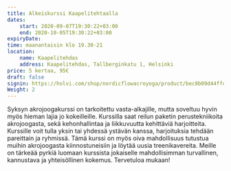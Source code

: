 ```yaml
---
title: Alkeiskurssi Kaapelitehtaalla
dates:
    start: 2020-09-07T19:30:22+03:00
    end: 2020-10-05T19:30:22+03:00
expiryDate:
time: maanantaisin klo 19.30-21
location: 
    name: Kaapelitehdas
    address: Kaapelitehdas, Tallberginkatu 1, Helsinki
price: 5 kertaa, 95€
draft: false
signin: https://holvi.com/shop/nordicflowacroyoga/product/bec8b09d44ffd191dcac6144d603846e/
Weight: 2
---
```

Syksyn akrojoogakurssi on tarkoitettu vasta-alkajille, mutta soveltuu hyvin myös hieman lajia jo kokeilleille. 
Kurssilla saat reilun paketin perustekniikoita akrojoogasta, sekä kehonhallintaa ja liikkuvuutta kehittäviä 
harjoitteita. Kurssille voit tulla yksin tai yhdessä ystävän kanssa, harjoituksia tehdään pareittain ja ryhmissä. 
Tämä kurssi on myös oiva mahdollisuus tutustua muihin akrojoogasta kiinnostuneisiin ja löytää uusia treenikavereita. 
Meille on tärkeää pyrkiä luomaan kurssista jokaiselle mahdollisimman turvallinen, kannustava ja yhteisöllinen kokemus. 
Tervetuloa mukaan!
